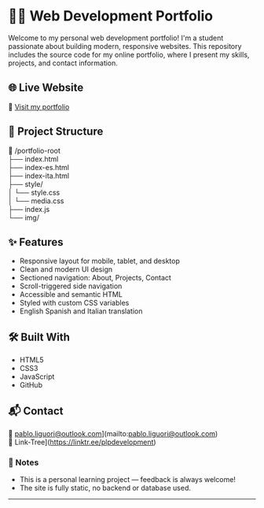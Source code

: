 # 🧑‍💻 Web Development Portfolio

Welcome to my personal web development portfolio! I'm a student passionate about building modern, responsive websites. This repository includes the source code for my online portfolio, where I present my skills, projects, and contact information.

## 🌐 Live Website

🔗 [Visit my portfolio](https://pabloliguoriporras.github.io/plp)  

## 📁 Project Structure

📁 /portfolio-root <br>
├── index.html <br> 
├── index-es.html <br>
├── index-ita.html <br>
├── style/ <br>
│ └── style.css <br>
│ └── media.css <br>
├── index.js <br>
└── img/ <br>

## ✨ Features

- Responsive layout for mobile, tablet, and desktop
- Clean and modern UI design
- Sectioned navigation: About, Projects, Contact
- Scroll-triggered side navigation
- Accessible and semantic HTML
- Styled with custom CSS variables
- English Spanish and Italian translation

## 🛠️ Built With

- HTML5
- CSS3
- JavaScript
- GitHub

## 📬 Contact

📧 pablo.liguori@outlook.com](mailto:pablo.liguori@outlook.com)  
📱 Link-Tree](https://linktr.ee/plpdevelopment)

### 📌 Notes

- This is a personal learning project — feedback is always welcome!
- The site is fully static, no backend or database used.

---
